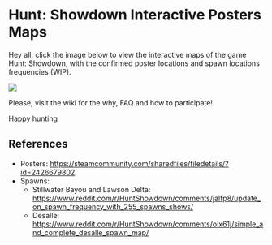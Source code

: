 # Hunt: Showdown Interactive Posters Maps
Hey all, click the image below to view the interactive maps of the game Hunt: Showdown, with the confirmed poster locations and spawn locations frequencies (WIP).

[<img src="https://github.com/UrsusSalificus/Hunt-Showdown-Interactive-Maps/blob/main/images/site_preview.PNG?raw=true">](https://ursussalificus.github.io/Hunt-Showdown-Interactive-Maps/)

Please, visit the wiki for the why, FAQ and how to participate!

Happy hunting

## References
- Posters: https://steamcommunity.com/sharedfiles/filedetails/?id=2426679802
- Spawns: 
    - Stillwater Bayou and Lawson Delta:  https://www.reddit.com/r/HuntShowdown/comments/jalfp8/update_on_spawn_frequency_with_255_spawns_shows/
    - Desalle: https://www.reddit.com/r/HuntShowdown/comments/oix61j/simple_and_complete_desalle_spawn_map/ 
